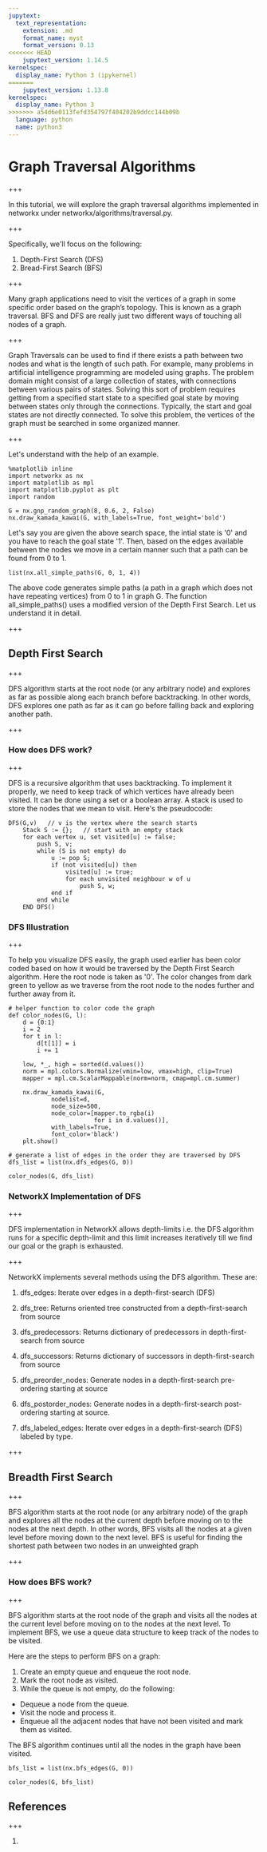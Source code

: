 ```yaml
---
jupytext:
  text_representation:
    extension: .md
    format_name: myst
    format_version: 0.13
<<<<<<< HEAD
    jupytext_version: 1.14.5
kernelspec:
  display_name: Python 3 (ipykernel)
=======
    jupytext_version: 1.13.8
kernelspec:
  display_name: Python 3
>>>>>>> a54d6e0113fefd354797f404202b9ddcc144b09b
  language: python
  name: python3
---
```


# Graph Traversal Algorithms

+++

In this tutorial, we will explore the graph traversal algorithms implemented in networkx under networkx/algorithms/traversal.py.

+++

Specifically, we'll focus on the following:
1. Depth-First Search (DFS)
2. Bread-First Search (BFS)

+++

Many graph applications need to visit the vertices of a graph in some specific order based on the graph’s topology. This is known as a graph traversal. BFS and DFS are really just two different ways of touching all nodes of a graph.

+++

Graph Traversals can be used to find if there exists a path between two nodes and what is the length of such path. For example, many problems in artificial intelligence programming are modeled using graphs. The problem domain might consist of a large collection of states, with connections between various pairs of states. Solving this sort of problem requires getting from a specified start state to a specified goal state by moving between states only through the connections. Typically, the start and goal states are not directly connected. To solve this problem, the vertices of the graph must be searched in some organized manner.

+++

Let's understand with the help of an example.

```{code-cell} ipython3
%matplotlib inline
import networkx as nx
import matplotlib as mpl
import matplotlib.pyplot as plt
import random
```

```{code-cell} ipython3
G = nx.gnp_random_graph(8, 0.6, 2, False)
nx.draw_kamada_kawai(G, with_labels=True, font_weight='bold')
```

Let's say you are given the above search space, the intial state is '0' and you have to reach the goal state '1'. Then, based on the edges available between the nodes we move in a certain manner such that a path can be found from 0 to 1.

```{code-cell} ipython3
list(nx.all_simple_paths(G, 0, 1, 4))
```

The above code generates simple paths (a path in a graph which does not have repeating vertices) from 0 to 1 in graph G. The function all_simple_paths() uses a modified version of the Depth First Search. Let us understand it in detail.

+++

## Depth First Search

+++

DFS algorithm starts at the root node (or any arbitrary node) and explores as far as possible along each branch before backtracking. In other words, DFS explores one path as far as it can go before falling back and exploring another path.

+++

### How does DFS work?

+++

DFS is a recursive algorithm that uses backtracking. To implement it properly, we need to keep track of which vertices have already been visited. It can be done using a set or a boolean array. A stack is used to store the nodes that we mean to visit. Here's the pseudocode:

```{raw-cell}
DFS(G,v)   // v is the vertex where the search starts
    Stack S := {};   // start with an empty stack
    for each vertex u, set visited[u] := false;
        push S, v;
        while (S is not empty) do
            u := pop S;
            if (not visited[u]) then
                visited[u] := true;
                for each unvisited neighbour w of u
                    push S, w;
            end if
        end while
    END DFS()
```

### DFS Illustration

+++

To help you visualize DFS easily, the graph used earlier has been color coded based on how it would be traversed by the Depth First Search algorithm. Here the root node is taken as '0'. The color changes from dark green to yellow as we traverse from the root node to the nodes further and further away from it.

```{code-cell} ipython3
# helper function to color code the graph
def color_nodes(G, l):
    d = {0:1}
    i = 2
    for t in l:
        d[t[1]] = i
        i += 1
        
    low, *_, high = sorted(d.values())
    norm = mpl.colors.Normalize(vmin=low, vmax=high, clip=True)
    mapper = mpl.cm.ScalarMappable(norm=norm, cmap=mpl.cm.summer)

    nx.draw_kamada_kawai(G, 
            nodelist=d,
            node_size=500,
            node_color=[mapper.to_rgba(i) 
                        for i in d.values()], 
            with_labels=True,
            font_color='black')
    plt.show()
```

```{code-cell} ipython3
# generate a list of edges in the order they are traversed by DFS
dfs_list = list(nx.dfs_edges(G, 0))
```

```{code-cell} ipython3
color_nodes(G, dfs_list)
```

### NetworkX Implementation of DFS

+++

DFS implementation in NetworkX allows depth-limits i.e. the DFS algorithm runs for a specific depth-limit and this limit increases iteratively till we find our goal or the graph is exhausted.

+++

NetworkX implements several methods using the DFS algorithm. These are:

1. dfs_edges: Iterate over edges in a depth-first-search (DFS)

2. dfs_tree: Returns oriented tree constructed from a depth-first-search from source

3. dfs_predecessors: Returns dictionary of predecessors in depth-first-search from source

4. dfs_successors: Returns dictionary of successors in depth-first-search from source

5. dfs_preorder_nodes: Generate nodes in a depth-first-search pre-ordering starting at source

6. dfs_postorder_nodes: Generate nodes in a depth-first-search post-ordering starting at source.

7. dfs_labeled_edges: Iterate over edges in a depth-first-search (DFS) labeled by type.

+++

## Breadth First Search

+++

BFS algorithm starts at the root node (or any arbitrary node) of the graph and explores all the nodes at the current depth before moving on to the nodes at the next depth. In other words, BFS visits all the nodes at a given level before moving down to the next level. BFS is useful for finding the shortest path between two nodes in an unweighted graph

+++

### How does BFS work?

+++

BFS algorithm starts at the root node of the graph and visits all the nodes at the current level before moving on to the nodes at the next level. To implement BFS, we use a queue data structure to keep track of the nodes to be visited.

Here are the steps to perform BFS on a graph:

1. Create an empty queue and enqueue the root node.
2. Mark the root node as visited.
3. While the queue is not empty, do the following:
- Dequeue a node from the queue.
- Visit the node and process it.
- Enqueue all the adjacent nodes that have not been visited and mark them as visited.

The BFS algorithm continues until all the nodes in the graph have been visited.

```{code-cell} ipython3
bfs_list = list(nx.bfs_edges(G, 0))
```

```{code-cell} ipython3
color_nodes(G, bfs_list)
```

## References

+++

1.
